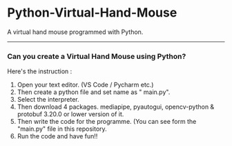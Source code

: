# Python-Virtual-Hand-Mouse
A virtual hand mouse programmed with Python.

---

### Can you create a Virtual Hand Mouse using Python?
Here's the instruction :

1. Open your text editor. (VS Code / Pycharm etc.)
2. Then create a python file and set name as " main.py". 
3. Select the interpreter. 
4. Then download 4 packages. mediapipe, pyautogui, opencv-python & protobuf 3.20.0 or  lower version of it.
5. Then write the code for the programme. (You can see form the "main.py" file in this repository. 
6. Run the code and have fun!!
